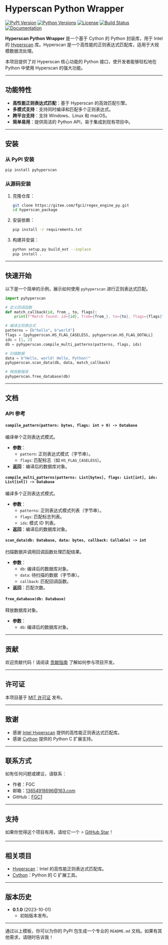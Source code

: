 # Hyperscan Python Wrapper

[![PyPI Version](https://img.shields.io/pypi/v/pyhyperscan.svg)](https://pypi.org/project/pyhyperscan/)
[![Python Versions](https://img.shields.io/pypi/pyversions/pyhyperscan.svg)](https://pypi.org/project/pyhyperscan/)
[![License](https://img.shields.io/pypi/l/pyhyperscan.svg)](https://pypi.org/project/pyhyperscan/)
[![Build Status](https://github.com/yourusername/hyperscan_package/actions/workflows/build.yml/badge.svg)](https://github.com/yourusername/hyperscan_package/actions)
[![Documentation](https://img.shields.io/badge/docs-available-brightgreen)](https://github.com/yourusername/hyperscan_package#readme)

**Hyperscan Python Wrapper** 是一个基于 Cython 的 Python 封装库，用于 Intel 的 [Hyperscan](https://www.intel.com/content/www/us/en/developer/articles/technical/introduction-to-hyperscan.html) 库。Hyperscan 是一个高性能的正则表达式匹配库，适用于大规模数据流处理。

本项目提供了对 Hyperscan 核心功能的 Python 接口，使开发者能够轻松地在 Python 中使用 Hyperscan 的强大功能。

---

## 功能特性

- **高性能正则表达式匹配**：基于 Hyperscan 的高效匹配引擎。
- **多模式支持**：支持同时编译和匹配多个正则表达式。
- **跨平台支持**：支持 Windows、Linux 和 macOS。
- **简单易用**：提供简洁的 Python API，易于集成到现有项目中。

---

## 安装

### 从 PyPI 安装

```bash
pip install pyhyperscan
```

### 从源码安装

1. 克隆仓库：

   ```bash
   git clone https://gitee.com/fgc1/regex_engine_py.git
   cd hyperscan_package
   ```

2. 安装依赖：

   ```bash
   pip install -r requirements.txt
   ```

3. 构建并安装：

   ```bash
   python setup.py build_ext --inplace
   pip install .
   ```

---

## 快速开始

以下是一个简单的示例，展示如何使用 `pyhyperscan` 进行正则表达式匹配。

```python
import pyhyperscan

# 定义回调函数
def match_callback(id, from_, to, flags):
    print(f"Match found: id={id}, from={from_}, to={to}, flags={flags}")

# 编译正则表达式
patterns = [b"hello", b"world"]
flags = [pyhyperscan.HS_FLAG_CASELESS, pyhyperscan.HS_FLAG_DOTALL]
ids = [1, 2]
db = pyhyperscan.compile_multi_patterns(patterns, flags, ids)

# 扫描数据
data = b"Hello, world! Hello, Python!"
pyhyperscan.scan_data(db, data, match_callback)

# 释放数据库
pyhyperscan.free_database(db)
```

---

## 文档

### API 参考

#### `compile_pattern(pattern: bytes, flags: int = 0) -> Database`

编译单个正则表达式模式。

- **参数**：
  - `pattern`: 正则表达式模式（字节串）。
  - `flags`: 匹配标志（如 `HS_FLAG_CASELESS`）。
- **返回**：编译后的数据库对象。

#### `compile_multi_patterns(patterns: List[bytes], flags: List[int], ids: List[int]) -> Database`

编译多个正则表达式模式。

- **参数**：
  - `patterns`: 正则表达式模式列表（字节串）。
  - `flags`: 匹配标志列表。
  - `ids`: 模式 ID 列表。
- **返回**：编译后的数据库对象。

#### `scan_data(db: Database, data: bytes, callback: Callable) -> int`

扫描数据并调用回调函数处理匹配结果。

- **参数**：
  - `db`: 编译后的数据库对象。
  - `data`: 待扫描的数据（字节串）。
  - `callback`: 匹配回调函数。
- **返回**：匹配次数。

#### `free_database(db: Database)`

释放数据库对象。

- **参数**：
  - `db`: 编译后的数据库对象。

---

## 贡献

欢迎贡献代码！请阅读 [贡献指南](CONTRIBUTING.md) 了解如何参与项目开发。

---

## 许可证

本项目基于 [MIT 许可证](LICENSE) 发布。

---

## 致谢

- 感谢 [Intel Hyperscan](https://www.intel.com/content/www/us/en/developer/articles/technical/introduction-to-hyperscan.html) 提供的高性能正则表达式匹配库。
- 感谢 [Cython](https://cython.org/) 提供的 Python C 扩展支持。

---

## 联系方式

如有任何问题或建议，请联系：

- 作者：FGC
- 邮箱：13654918696@163.com
- GitHub：[FGC1](https://gitee.com/fgc1)

---

## 支持

如果你觉得这个项目有用，请给它一个 ⭐️ [GitHub Star](https://github.com/yourusername/hyperscan_package)！

---

## 相关项目

- [Hyperscan](https://www.intel.com/content/www/us/en/developer/articles/technical/introduction-to-hyperscan.html)：Intel 的高性能正则表达式匹配库。
- [Cython](https://cython.org/)：Python 的 C 扩展工具。

---

## 版本历史

- **0.1.0** (2023-10-01)
  - 初始版本发布。

---

通过以上模板，你可以为你的 PyPI 包生成一个专业的 `README.md` 文档。如果有其他需求，请随时告诉我！
